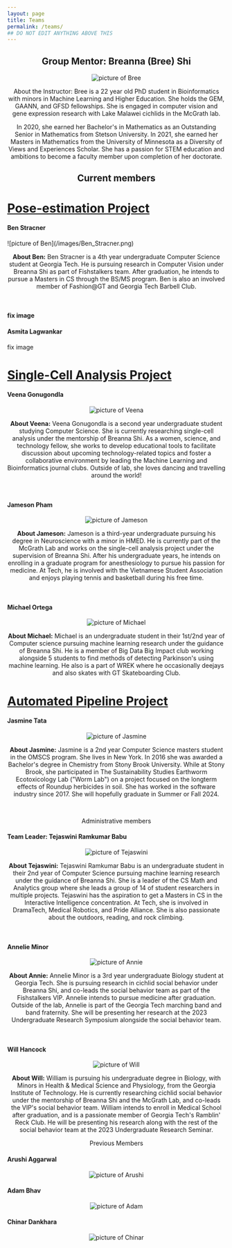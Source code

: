 ```yaml
---
layout: page
title: Teams
permalink: /teams/
## DO NOT EDIT ANYTHING ABOVE THIS
---
```


<head>
  <style>
    p {text-align: center;}
    h2 {text-align: center;}
  </style>
</head>

<h2>Group Mentor:  Breanna (Bree) Shi</h2>

![picture of Bree ](/images/Bree_Bio.jpg)

<p>About the Instructor: Bree is a 22 year old PhD student in Bioinformatics with minors in Machine Learning and Higher Education. She holds the GEM, GAANN, and GFSD fellowships. She is engaged in computer vision and gene expression research with Lake Malawei cichlids in the McGrath lab.

In 2020, she earned her Bachelor's in Mathematics as an Outstanding Senior in Mathematics from Stetson University. In 2021, she earned her Masters in Mathematics from the University of Minnesota as a Diversity of Views and Experiences Scholar. She has a passion for STEM education and ambitions to become a faculty member upon completion of her doctorate.</p>


<h2> Current members</h2>

# [Pose-estimation Project](/team_bios/MLVideo.md)

<h4> Ben Stracner</h4>
![picture of Ben](/images/Ben_Stracner.png)
<p><strong> About Ben:</strong> Ben Stracner is a 4th year undergraduate Computer Science student at Georgia Tech. He is pursuing research in Computer Vision under Breanna Shi as part of Fishstalkers team. After graduation, he intends to pursue a Masters in CS through the BS/MS program. Ben is also an involved member of Fashion@GT and Georgia Tech Barbell Club.</p>
<br/>

<h4 Harini Mudradi </h4>
fix image 
<h4> Asmita Lagwankar </h4>
fix image 

# [Single-Cell Analysis Project](/team_bios/MLExpression.md)

<h4>Veena Gonugondla</h4>

![picture of Veena](/images/Veena_Gonugondla.png)
<p><strong>About Veena:</strong> Veena Gonugondla is a second year undergraduate student studying Computer Science. She is currently researching single-cell analysis under the mentorship of Breanna Shi. As a women, science, and technology fellow, she works to develop educational tools to facilitate discussion about upcoming technology-related topics and foster a collaborative environment by leading the Machine Learning and Bioinformatics journal clubs. Outside of lab, she loves dancing and travelling around the world! </p>
<br/>

<h4>Jameson Pham</h4>

![picture of Jameson](/images/Jameson_Pham.jpg)
<p><strong>About Jameson:</strong> Jameson is a third-year undergraduate pursuing his degree in Neuroscience with a minor in HMED. He is currently part of the McGrath Lab and works on the single-cell analysis project under the supervision of Breanna Shi. After his undergraduate years, he intends on enrolling in a graduate program for anesthesiology to pursue his passion for medicine. At Tech, he is  involved with the Vietnamese Student Association and enjoys playing tennis and basketball during his free time. </p>
<br/>

<h4>Michael Ortega</h4>

![picture of Michael](/images/Michael_Ortega.jpg)
<p><strong>About Michael:</strong> Michael is an undergraduate student in their 1st/2nd year of Computer science pursuing machine learning research under the guidance of Breanna Shi. He is a member of Big Data Big Impact club working alongside 5 students to find methods of detecting Parkinson's using machine learning. He also is a part of WREK where he occasionally deejays and also skates with GT Skateboarding Club.


# [Automated Pipeline Project](/team_bios/MathandCS.md)

<h4>Jasmine Tata</h4>

![picture of Jasmine](/images/Jasmine_Tata.jpg)

<p><strong>About Jasmine:</strong> Jasmine is a 2nd year Computer Science masters student in the OMSCS program. She lives in New York. In 2016 she was awarded a Bachelor's degree in Chemistry from Stony Brook University. While at Stony Brook, she participated in The Sustainability Studies Earthworm Ecotoxicology Lab ("Worm Lab") on a project focused on the longterm effects of Roundup herbicides in soil. She has worked in the software industry since 2017. She will hopefully graduate in Summer or Fall 2024. </p>
<br/>


Administrative members

<h4>Team Leader: Tejaswini Ramkumar Babu</h4>

![picture of Tejaswini](/images/teja_ramkumar.jpeg)

<p><strong>About Tejaswini:</strong> Tejaswini Ramkumar Babu is an undergraduate student in their 2nd year of Computer Science pursuing machine learning research under the guidance of Breanna Shi. She is a leader of the CS Math and Analytics group where she leads a group of 14 of student researchers in multiple projects. Tejaswini has the aspiration to get a Masters in CS in the Interactive Intelligence concentration. At Tech, she is involved in DramaTech, Medical Robotics, and Pride Alliance. She is also passionate about the outdoors, reading, and rock climbing.</p>
<br/>

<h4> Annelie Minor</h4>

![picture of Annie](/images/AnnieMinor2.jpg)

<p><strong>About Annie:</strong> Annelie Minor is a 3rd year undergraduate Biology student at Georgia Tech. She is pursuing research in cichlid social behavior under Breanna Shi, and co-leads the social behavior team as part of the Fishstalkers VIP. Annelie intends to pursue medicine after graduation. Outside of the lab, Annelie is part of the Georgia Tech marching band and band fraternity. She will be presenting her research at the 2023 Undergraduate Research Symposium alongside the social behavior team.</p>
<br/>

<h4> Will Hancock</h4>

![picture of Will](/images/Will_Hancock.jpg)

<p><strong>About Will:</strong> William is pursuing his undergraduate degree in Biology, with Minors in Health & Medical Science and Physiology, from the Georgia Institute of Technology. He is currently researching cichlid social behavior under the mentorship of Breanna Shi and the McGrath Lab, and co-leads the VIP's social behavior team. William intends to enroll in Medical School after graduation, and is a passionate member of Georgia Tech's Ramblin' Reck Club. He will be presenting his research along with the rest of the social behavior team at the 2023 Undergraduate Research Seminar.</p>




Previous Members

<h4>Arushi Aggarwal</h4>

![picture of Arushi](/images/Arushi_Aggarwal.jpg)

<h4>Adam Bhav </h4>

![picture of Adam](/images/Adam_Bhav.jpg)

<h4>Chinar Dankhara</h4>

![picture of Chinar](/images/Chinar_Dankhara.jpg)

<br/>
